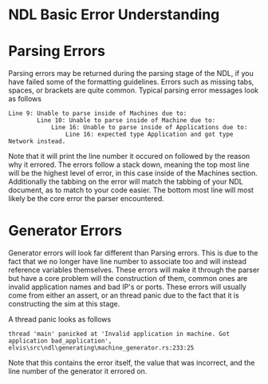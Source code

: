 # NDL Basic Error Understanding

# Parsing Errors

Parsing errors may be returned during the parsing stage of the NDL, if you have failed some of the formatting guidelines. Errors such as missing tabs, spaces, or brackets are quite common.
Typical parsing error messages look as follows
```
Line 9: Unable to parse inside of Machines due to: 
        Line 10: Unable to parse inside of Machine due to: 
            Line 16: Unable to parse inside of Applications due to: 
                Line 16: expected type Application and got type Network instead.
```
Note that it will print the line number it occured on followed by the reason why it errored. The errors follow a stack down, meaning the top most line will be the highest level of error, in this case inside of the Machines section. Additionally the tabbing on the error will match the tabbing of your NDL document, as to match to your code easier. The bottom most line will most likely be the core error the parser encountered.

# Generator Errors

Generator errors will look far different than Parsing errors. This is due to the fact that we no longer have line number to associate too and will instead reference variables themselves. These errors will make it through the parser but have a core problem will the construction of them, common ones are invalid application names and bad IP's or ports. These errors will usually come from either an assert, or an thread panic due to the fact that it is constructing the sim at this stage.

A thread panic looks as follows
```
thread 'main' panicked at 'Invalid application in machine. Got application bad_application', elvis\src\ndl\generating\machine_generator.rs:233:25
```
Note that this contains the error itself, the value that was incorrect, and the line number of the generator it errored on.